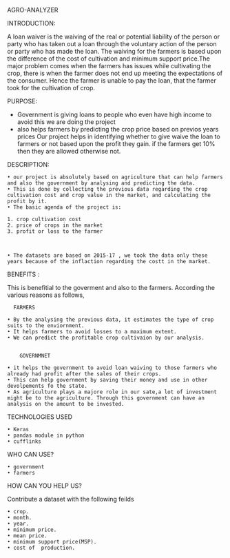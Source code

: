 AGRO-ANALYZER

INTRODUCTION:

   A loan waiver is the waiving of the real or potential liability of the person or party who has taken out a loan through the voluntary action of the person or party who has made the loan. 
   The waiving for the farmers is based upon the difference of the cost of cultivation and minimum support price.The major problem comes when the farmers has issues while cultivating the crop, there is when the farmer does not
   end up meeting the expectations of the consumer. Hence the farmer is unable to pay the loan, that the farmer took for the cultivation of crop. 
   
PURPOSE:
  
*   Government is giving loans to people who even have high income to avoid this we are doing the project 
*   also helps farmers by predicting the crop price based on previos years prices 
   Our project helps in identifying whether to give waive the loan to farmers or not based upon the profit they gain. if the farmers get 10% then they are allowed otherwise not.
   
   
DESCRIPTION:

    • our project is absolutely based on agriculture that can help farmers and also the government by analysing and predicting the data.
    • This is done by collecting the previous data regarding the crop cultivation cost and crop value in the market, and calculating the profit by it.
    • The basic agenda of the project is:
      
    1. crop cultivation cost
    2. price of crops in the market
    3. profit or loss to the farmer
       


    • The datasets are based on 2015-17 , we took the data only these years because of the inflaction regarding the costt in the market.

BENEFITS :
 
This is benefitial to the goverment and also to the farmers. According the various reasons as follows,
       
      FARMERS

    • By the analysing the previous data, it estimates the type of crop suits to the enviornment.
    • It helps farmers to avoid losses to a maximum extent.
    • We can predict the profitable crop cultivaion by our analysis.


        GOVERNMNET

    • it helps the government to avoid loan waiving to those farmers who  already had profit after the sales of their crops.
    • This can help government by saving their money and use in other devolpements fo the state.
    • As agriculture plays a majore role in our sate,a lot of investment might be to the agriculture. Through this government can have an analysis on the amount to be invested.

   
  TECHNOLOGIES USED
   
    • Keras 
    • pandas module in python
    • cufflinks



WHO CAN USE?
    
    • government 
    • farmers

HOW CAN YOU  HELP US?

Contribute a dataset with the following feilds

    • crop.
    • month.
    • year.
    • minimum price.
    • mean price.
    • minimum support price(MSP).
    • cost of  production.
